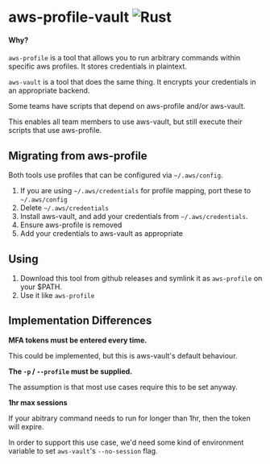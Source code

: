 # aws-profile-vault ![Rust](https://github.com/craigjbass/aws-profile-vault/workflows/Rust/badge.svg?branch=master)

#### Why?

`aws-profile` is a tool that allows you to run arbitrary commands within specific aws profiles. It stores credentials in plaintext.

`aws-vault` is a tool that does the same thing. It encrypts your credentials in an appropriate backend.

Some teams have scripts that depend on aws-profile and/or aws-vault. 

This enables all team members to use aws-vault, but still execute their scripts that use aws-profile.

## Migrating from aws-profile

Both tools use profiles that can be configured via `~/.aws/config`.

1. If you are using `~/.aws/credentials` for profile mapping, port these to `~/.aws/config`
2. Delete `~/.aws/credentials`
3. Install aws-vault, and add your credentials from `~/.aws/credentials`.
4. Ensure aws-profile is removed
5. Add your credentials to aws-vault as appropriate

## Using

1. Download this tool from github releases and symlink it as `aws-profile` on your $PATH.
2. Use it like `aws-profile`

## Implementation Differences

**MFA tokens must be entered every time.**

This could be implemented, but this is aws-vault's default behaviour.

**The `-p` / `--profile` must be supplied.**

The assumption is that most use cases require this to be set anyway.

**1hr max sessions**

If your abitrary command needs to run for longer than 1hr, then the token will expire.

In order to support this use case, we'd need some kind of environment variable to set `aws-vault`'s `--no-session` flag.
